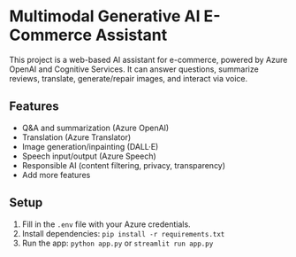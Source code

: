# Multimodal Generative AI E-Commerce Assistant

This project is a web-based AI assistant for e-commerce, powered by Azure OpenAI and Cognitive Services. It can answer questions, summarize reviews, translate, generate/repair images, and interact via voice.

## Features
- Q&A and summarization (Azure OpenAI)
- Translation (Azure Translator)
- Image generation/inpainting (DALL·E)
- Speech input/output (Azure Speech)
- Responsible AI (content filtering, privacy, transparency)
- Add more features
## Setup
1. Fill in the `.env` file with your Azure credentials.
2. Install dependencies: `pip install -r requirements.txt`
3. Run the app: `python app.py` or `streamlit run app.py`
